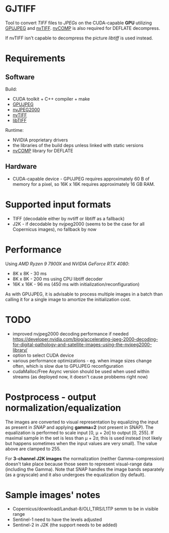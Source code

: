 # GJTIFF

Tool to convert _TIFF_ files to _JPEGs_ on the CUDA-capable **GPU**
utilizing [GPUJPEG](https://github.com/CESNET/GPUJPEG) and
[nvTIFF](https://developer.nvidia.com/nvtiff-downloads).
[nvCOMP](https://developer.nvidia.com/nvcomp) is also required for
DEFLATE decompress.

If nvTIFF isn't capable to decompress the picture _libtiff_ is used
instead.

# Requirements

## Software

Build:

- CUDA toolkit + C++ compiler + make
- [GPUJPEG](https://github.com/CESNET/GPUJPEG)
- [nvJPEG2000](https://developer.nvidia.com/nvjpeg2000-downloads)
- [nvTIFF](https://developer.nvidia.com/nvtiff-downloads)
- [libTIFF](https://libtiff.gitlab.io/libtiff)

Runtime:

- NVIDIA proprietary drivers
- the libraries of the build deps unless linked with static versions
- [nvCOMP](https://developer.nvidia.com/nvcomp-download) library for DEFLATE

## Hardware

- CUDA-capable device - GPUJPEG requires approximately 60 B of memory for a
pixel, so 16K x 16K requires approximately 16 GB RAM.

# Supported input formats

- TIFF (decodable either by nvtiff or libtiff as a fallback)
- J2K - if decodable by nvjpeg2000 (seems to be the case for all
Copernicus images), no fallback by now

# Performance

Using _AMD Ryzen 9 7900X_ and _NVIDIA GeForce RTX 4080_:

- 8K x 8K - 30 ms
- 8K x 8K - 200 ms using CPU libtiff decoder
- 16K x 16K - 96 ms (450 ms with initialization/reconfiguration)

As with GPUJPEG, it is advisable to process multiple images in a batch
than calling it for a single image to amortize the initialization cost.

# TODO

- improved nvjpeg2000 decoding performance if needed
<https://developer.nvidia.com/blog/accelerating-jpeg-2000-decoding-for-digital-pathology-and-satellite-images-using-the-nvjpeg2000-library/>
- option to select CUDA device
- various performance optimizations - eg. when image sizes change
often, which is slow due to GPUJPEG reconfiguration
- cudaMalloc/Free Async version should be used when used within
streams (as deployed now, it doesn't cause probbems right now)

# Postprocess - output normalization/equalization

The images are converted to visual representation by equalizing the input
as present in _SNAP_ and applying **gamma=2** (not present in SNAP). The
equalization is performed to scale input [0, µ + 2σ] to output [0,
255]. If maximal sample in the set is less than µ  + 2σ, this is used
instead (not likely but happens sometimes when the input values are very
small). The value above are clamped to 255.

For **3-channel J2K images** the normalization (neither Gamma-compression)
doesn't take place because those seem to represent visual-range data
(including the Gamma). Note that SNAP handles the image bands separately
(as a grayscale) and it also undergoes the equalization (by default).


# Sample images' notes

- Copernicus/download/Landsat-8/OLI_TIRS/L1TP semm to be in visible range
- Sentinel-1 need to have the levels adjusted
- Sentinel-2 in J2K (the support needs to be added)
